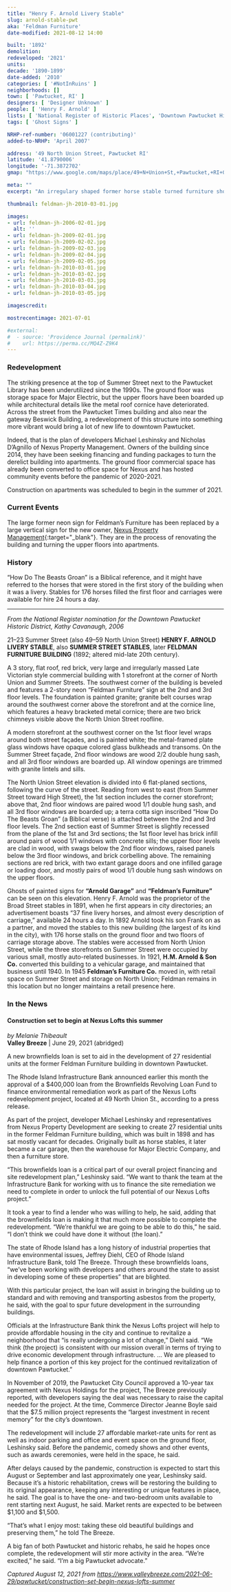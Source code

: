 ```yaml
---
title: "Henry F. Arnold Livery Stable"
slug: arnold-stable-pwt
aka: 'Feldman Furniture'
date-modified: 2021-08-12 14:00

built: '1892'
demolition:
redeveloped: '2021'
units:
decade: '1890-1899'
date-added: '2010'
categories: [ '#NotInRuins' ]
neighborhoods: []
town: [ 'Pawtucket, RI' ]
designers: [ 'Designer Unknown' ]
people: [ 'Henry F. Arnold' ]
lists: [ 'National Register of Historic Places', 'Downtown Pawtucket Historic District' ]
tags: [ 'Ghost Signs' ]

NRHP-ref-number: '06001227 (contributing)'
added-to-NRHP: 'April 2007'

address: '49 North Union Street, Pawtucket RI'
latitude: '41.8790006'
longitude: '-71.3872702'
gmap: "https://www.google.com/maps/place/49+N+Union+St,+Pawtucket,+RI+02860/@41.8790006,-71.3872702,17z/data=!3m1!4b1!4m5!3m4!1s0x89e443530bf774a3:0xd264d9aca9d2945d!8m2!3d41.8790006!4d-71.3850815"

meta: ""
excerpt: "An irregulary shaped former horse stable turned furniture showroom turned apartments"

thumbnail: feldman-jh-2010-03-01.jpg

images:
- url: feldman-jh-2006-02-01.jpg
  alt: ''
- url: feldman-jh-2009-02-01.jpg
- url: feldman-jh-2009-02-02.jpg
- url: feldman-jh-2009-02-03.jpg
- url: feldman-jh-2009-02-04.jpg
- url: feldman-jh-2009-02-05.jpg
- url: feldman-jh-2010-03-01.jpg
- url: feldman-jh-2010-03-02.jpg
- url: feldman-jh-2010-03-03.jpg
- url: feldman-jh-2010-03-04.jpg
- url: feldman-jh-2010-03-05.jpg

imagescredit:

mostrecentimage: 2021-07-01

#external:
#  - source: 'Providence Journal (permalink)'
#    url: https://perma.cc/MQ4Z-Z9K4
---
```


### Redevelopment

The striking presence at the top of Summer Street next to the Pawtucket Library has been underutilized since the 1990s. The ground floor was storage space for Major Electric, but the upper floors have been boarded up while architectural details like the metal roof cornice have deteriorated. Across the street from the Pawtucket Times building and also near the gateway Beswick Building, a redevelopment of this structure into something more vibrant would bring a lot of new life to downtown Pawtucket. 

Indeed, that is the plan of developers Michael Leshinsky and Nicholas D’Agnillo of Nexus Property Management. Owners of the building since 2014, they have been seeking financing and funding packages to turn the derelict building into apartments. The ground floor commercial space has already been converted to office space for Nexus and has hosted community events before the pandemic of 2020-2021. 

Construction on apartments was scheduled to begin in the summer of 2021. 


### Current Events

The large former neon sign for Feldman’s Furniture has been replaced by a large vertical sign for the new owner, [Nexus Property Management](//www.nexri.com){:target="_blank"}. They are in the process of renovating the building and turning the upper floors into apartments. 


### History

“How Do The Beasts Groan” is a Biblical reference, and it might have referred to the horses that were stored in the first story of the building when it was a livery. Stables for 176 horses filled the first floor and carriages were available for hire 24 hours a day. 

***

_From the National Register nomination for the Downtown Pawtucket Historic District, Kathy Cavanaugh, 2006_

21–23 Summer Street (also 49–59 North Union Street) **HENRY F. ARNOLD LIVERY STABLE**, also **SUMMER STREET STABLES**, later **FELDMAN FURNITURE BUILDING** (1892; altered mid-late 20th century).

A 3 story, flat roof, red brick, very large and irregularly massed Late Victorian style commercial building with 1 storefront at the corner of North Union and Summer Streets. The southwest corner of the building is beveled and features a 2-story neon “Feldman Furniture” sign at the 2nd and 3rd floor levels. The foundation is painted granite; granite belt courses wrap around the southwest corner above the storefront and at the cornice line, which features a heavy bracketed metal cornice; there are two brick chimneys visible above the North Union Street roofline.

A modern storefront at the southwest corner on the 1st floor level wraps around both street façades, and is painted white; the metal-framed plate glass windows have opaque colored glass bulkheads and transoms. On the Summer Street façade, 2nd floor windows are wood 2/2 double hung sash, and all 3rd floor windows are boarded up. All window openings are trimmed with granite lintels and sills.

The North Union Street elevation is divided into 6 flat-planed sections, following the curve of the street. Reading from west to east (from Summer Street toward High Street), the 1st section includes the corner storefront; above that, 2nd floor windows are paired wood 1/1 double hung sash, and all 3rd floor windows are boarded up; a terra cotta sign inscribed “How Do The Beasts Groan” (a Biblical verse) is attached between the 2nd and 3rd floor levels. The 2nd section east of Summer Street is slightly recessed from the plane of the 1st and 3rd sections; the 1st floor level has brick infill around pairs of wood 1/1 windows with concrete sills; the upper floor levels are clad in wood, with swags below the 2nd floor windows, raised panels below the 3rd floor windows, and brick corbelling above. The remaining sections are red brick, with two extant garage doors and one infilled garage or loading door, and mostly pairs of wood 1/1 double hung sash windows on the upper floors.

Ghosts of painted signs for **“Arnold Garage”** and **“Feldman’s Furniture”** can be seen on this elevation. Henry F. Arnold was the proprietor of the Broad Street stables in 1891, when he first appears in city directories; an advertisement boasts “37 fine livery horses, and almost every description of carriage,” available 24 hours a day. In 1892 Arnold took his son Frank on as a partner, and moved the stables to this new building (the largest of its kind in the city), with 176 horse stalls on the ground floor and two floors of carriage storage above. The stables were accessed from North Union Street, while the three storefronts on Summer Street were occupied by various small, mostly auto-related businesses. In 1921, **H.M. Arnold & Son Co.** converted this building to a vehicular garage, and maintained that business until 1940. In 1945 **Feldman’s Furniture Co.** moved in, with retail space on Summer Street and storage on North Union; Feldman remains in this location but no longer maintains a retail presence here.


### In the News

#### Construction set to begin at Nexus Lofts this summer

_by Melanie Thibeault_  
**Valley Breeze** | June 29, 2021 (abridged)

A new brownfields loan is set to aid in the development of 27 residential units at the former Feldman Furniture building in downtown Pawtucket.

The Rhode Island Infrastructure Bank announced earlier this month the approval of a $400,000 loan from the Brownfields Revolving Loan Fund to finance environmental remediation work as part of the Nexus Lofts redevelopment project, located at 49 North Union St., according to a press release.

As part of the project, developer Michael Leshinsky and representatives from Nexus Property Development are seeking to create 27 residential units in the former Feldman Furniture building, which was built in 1898 and has sat mostly vacant for decades. Originally built as horse stables, it later became a car garage, then the warehouse for Major Electric Company, and then a furniture store.

“This brownfields loan is a critical part of our overall project financing and site redevelopment plan,” Leshinsky said. “We want to thank the team at the Infrastructure Bank for working with us to finance the site remediation we need to complete in order to unlock the full potential of our Nexus Lofts project.”

It took a year to find a lender who was willing to help, he said, adding that the brownfields loan is making it that much more possible to complete the redevelopment. “We’re thankful we are going to be able to do this,” he said. “I don’t think we could have done it without (the loan).”

The state of Rhode Island has a long history of industrial properties that have environmental issues, Jeffrey Diehl, CEO of Rhode Island Infrastructure Bank, told The Breeze. Through these brownfields loans, “we’ve been working with developers and others around the state to assist in developing some of these properties” that are blighted.

With this particular project, the loan will assist in bringing the building up to standard and with removing and transporting asbestos from the property, he said, with the goal to spur future development in the surrounding buildings.

Officials at the Infrastructure Bank think the Nexus Lofts project will help to provide affordable housing in the city and continue to revitalize a neighborhood that “is really undergoing a lot of change,” Diehl said. “We think (the project) is consistent with our mission overall in terms of trying to drive economic development through infrastructure. … We are pleased to help finance a portion of this key project for the continued revitalization of downtown Pawtucket.”

In November of 2019, the Pawtucket City Council approved a 10-year tax agreement with Nexus Holdings for the project, The Breeze previously reported, with developers saying the deal was necessary to raise the capital needed for the project. At the time, Commerce Director Jeanne Boyle said that the $7.5 million project represents the “largest investment in recent memory” for the city’s downtown.

The redevelopment will include 27 affordable market-rate units for rent as well as indoor parking and office and event space on the ground floor, Leshinsky said. Before the pandemic, comedy shows and other events, such as awards ceremonies, were held in the space, he said.

After delays caused by the pandemic, construction is expected to start this August or September and last approximately one year, Leshinsky said. Because it’s a historic rehabilitation, crews will be restoring the building to its original appearance, keeping any interesting or unique features in place, he said. The goal is to have the one- and two-bedroom units available to rent starting next August, he said. Market rents are expected to be between $1,100 and $1,500.

“That’s what I enjoy most: taking these old beautiful buildings and preserving them,” he told The Breeze.

A big fan of both Pawtucket and historic rehabs, he said he hopes once complete, the redevelopment will stir more activity in the area. “We’re excited,” he said. “I’m a big Pawtucket advocate.”

_Captured August 12, 2021 from https://www.valleybreeze.com/2021-06-29/pawtucket/construction-set-begin-nexus-lofts-summer_
